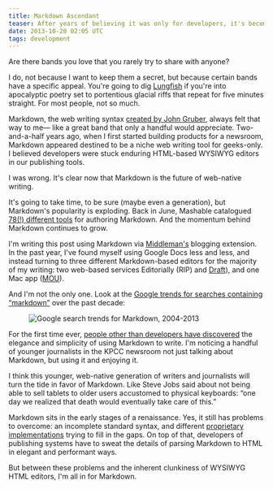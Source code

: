 ```yaml
---
title: Markdown Ascendant
teaser: After years of believing it was only for developers, it's become clear that Markdown is the future of web-native writing.
date: 2013-10-20 02:05 UTC
tags: development
---
```


Are there bands you love that you rarely try to share with anyone?

I do, not because I want to keep them a secret, but because certain bands have a specific appeal. You're going to dig [Lungfish](http://www.dischord.com/band/lungfish) if you're into apocalyptic poetry set to portentious glacial riffs that repeat for five minutes straight. For most people, not so much.

Markdown, the web writing syntax [created by John Gruber](http://daringfireball.net/projects/markdown/), always felt that way to me— like a great band that only a handful would appreciate. Two-and-a-half years ago, when I first started building products for a newsroom, Markdown appeared destined to be a niche web writing tool for geeks-only. I believed developers were stuck enduring HTML-based WYSIWYG editors in our publishing tools.

I was wrong. It's clear now that Markdown is the future of web-native writing.

It's going to take time, to be sure (maybe even a generation), but Markdown's popularity is exploding. Back in June, Mashable catalogued [78(!) different tools](http://mashable.com/2013/06/24/markdown-tools/) for authoring Markdown. And the momentum behind Markdown continues to grow.

I'm writing this post using Markdown via [Middleman's](http://middlemanapp.com/) blogging extension. In the past year, I've found myself using Google Docs less and less, and instead turning to three different Markdown-based editors for the majority of my writing: two web-based services Editorially (RIP) and [Draft](http://draftin.com/)), and one Mac app ([MOU](http://mouapp.com/)).

And I'm not the only one. Look at the [Google trends for searches containing “markdown”](http://www.google.com/trends/explore?q=markdown#q=markdown&cmpt=q) over the past decade: 

<figure>

![Google search trends for Markdown, 2004-2013](/blog/images/markdown-trends.png)

</figure>

For the first time ever, [people other than developers have discovered](https://medium.com/writers-on-writing/3fa1eacd528e) the elegance and simplicity of using Markdown to write. I'm noticing a handful of younger journalists in the KPCC newsroom not just talking about Markdown, but using it and enjoying it. 

I think this younger, web-native generation of writers and journalists will turn the tide in favor of Markdown. Like Steve Jobs said about not being able to sell tablets to older users accustomed to physical keyboards: “one day we realized that death would eventually take care of this.” 

Markdown sits in the early stages of a renaissance. Yes, it still has problems to overcome: an incomplete standard syntax, and different [proprietary implementations](https://help.github.com/articles/github-flavored-markdown) trying to fill in the gaps. On top of that, developers of publishing systems have to sweat the details of parsing Markdown to HTML in elegant and performant ways.

But between these problems and the inherent clunkiness of WYSIWYG HTML editors, I'm all in for Markdown.
